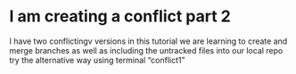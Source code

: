 # I am creating a conflict part 2
I have two conflictingv versions
in this tutorial we are learning to create and merge branches as well as including the untracked files into our local repo
try the alternative way using terminal
“conflict1”
